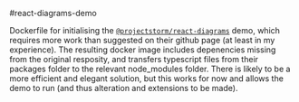 #react-diagrams-demo

Dockerfile for initialising the [`@projectstorm/react-diagrams`](https://github.com/projectstorm/react-diagrams) demo, which requires more work than suggested on their github page (at least in my experience). The resulting docker image includes depenencies missing from the original resposity, and transfers typescript files from their packages folder to the relevant node_modules folder. There is likely to be a more efficient and elegant solution, but this works for now and allows the demo to run (and thus alteration and extensions to be made).
